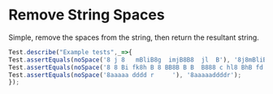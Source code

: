 # Remove String Spaces



Simple, remove the spaces from the string, then return the resultant string.



```javascript
Test.describe("Example tests",_=>{
Test.assertEquals(noSpace('8 j 8   mBliB8g  imjB8B8  jl  B'), '8j8mBliB8gimjB8B8jlB');
Test.assertEquals(noSpace('8 8 Bi fk8h B 8 BB8B B B  B888 c hl8 BhB fd'), '88Bifk8hB8BB8BBBB888chl8BhBfd'); 
Test.assertEquals(noSpace('8aaaaa dddd r     '), '8aaaaaddddr'); 
});
```

